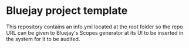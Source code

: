 # Bluejay project template

This repository contains an info.yml located at the root folder so the repo URL can be given to Bluejay's Scopes generator at its UI to be inserted in the system for it to be audited.